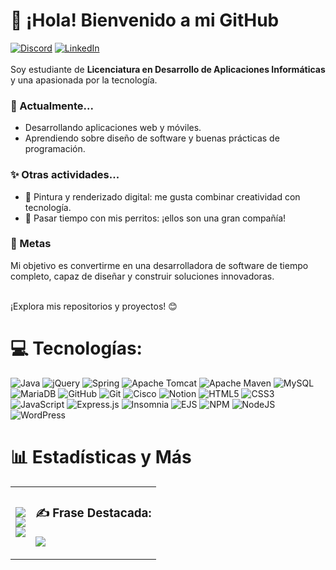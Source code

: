# 👋 ¡Hola! Bienvenido a mi GitHub
[![Discord](https://img.shields.io/badge/Discord-%237289DA.svg?logo=discord&logoColor=white)](https://discordapp.com/users/778703131978366976) [![LinkedIn](https://img.shields.io/badge/LinkedIn-%230077B5.svg?logo=linkedin&logoColor=white)](https://linkedin.com/in/celina-fioretti)
<br><br>Soy estudiante de **Licenciatura en Desarrollo de Aplicaciones Informáticas** y una apasionada por la tecnología.<br>
### 🌱 Actualmente...<br>
- Desarrollando aplicaciones web y móviles.<br>
- Aprendiendo sobre diseño de software y buenas prácticas de programación.<br>

### ✨ Otras actividades...<br>
- 🎨 Pintura y renderizado digital: me gusta combinar creatividad con tecnología.<br>
- 🐾 Pasar tiempo con mis perritos: ¡ellos son una gran compañía!<br>

### 🚀 Metas<br>
Mi objetivo es convertirme en una desarrolladora de software de tiempo completo, capaz de diseñar y construir soluciones innovadoras.<br> <br>

¡Explora mis repositorios y proyectos! 😊<br>


# 💻 Tecnologías:
![Java](https://img.shields.io/badge/java-%23ED8B00.svg?style=for-the-badge&logo=openjdk&logoColor=white) ![jQuery](https://img.shields.io/badge/jquery-%230769AD.svg?style=for-the-badge&logo=jquery&logoColor=white) ![Spring](https://img.shields.io/badge/spring-%236DB33F.svg?style=for-the-badge&logo=spring&logoColor=white) ![Apache Tomcat](https://img.shields.io/badge/apache%20tomcat-%23F8DC75.svg?style=for-the-badge&logo=apache-tomcat&logoColor=black) ![Apache Maven](https://img.shields.io/badge/Apache%20Maven-C71A36?style=for-the-badge&logo=Apache%20Maven&logoColor=white) ![MySQL](https://img.shields.io/badge/mysql-4479A1.svg?style=for-the-badge&logo=mysql&logoColor=white) ![MariaDB](https://img.shields.io/badge/MariaDB-003545?style=for-the-badge&logo=mariadb&logoColor=white) ![GitHub](https://img.shields.io/badge/github-%23121011.svg?style=for-the-badge&logo=github&logoColor=white) ![Git](https://img.shields.io/badge/git-%23F05033.svg?style=for-the-badge&logo=git&logoColor=white) ![Cisco](https://img.shields.io/badge/cisco-%23049fd9.svg?style=for-the-badge&logo=cisco&logoColor=black) ![Notion](https://img.shields.io/badge/Notion-%23000000.svg?style=for-the-badge&logo=notion&logoColor=white) ![HTML5](https://img.shields.io/badge/html5-%23E34F26.svg?style=for-the-badge&logo=html5&logoColor=white) ![CSS3](https://img.shields.io/badge/css3-%231572B6.svg?style=for-the-badge&logo=css3&logoColor=white) ![JavaScript](https://img.shields.io/badge/javascript-%23323330.svg?style=for-the-badge&logo=javascript&logoColor=%23F7DF1E) ![Express.js](https://img.shields.io/badge/express.js-%23404d59.svg?style=for-the-badge&logo=express&logoColor=%2361DAFB) ![Insomnia](https://img.shields.io/badge/Insomnia-black?style=for-the-badge&logo=insomnia&logoColor=5849BE) ![EJS](https://img.shields.io/badge/ejs-%23B4CA65.svg?style=for-the-badge&logo=ejs&logoColor=black) ![NPM](https://img.shields.io/badge/NPM-%23CB3837.svg?style=for-the-badge&logo=npm&logoColor=white) ![NodeJS](https://img.shields.io/badge/node.js-6DA55F?style=for-the-badge&logo=node.js&logoColor=white) ![WordPress](https://img.shields.io/badge/WordPress-%23117AC9.svg?style=for-the-badge&logo=WordPress&logoColor=white)



# 📊 Estadísticas y Más

<table>
<tr>
<td>

![](https://github-readme-stats.vercel.app/api?username=CeliFioretti&theme=omni&hide_border=false&include_all_commits=false&count_private=false)<br/>
![](https://github-readme-streak-stats.herokuapp.com/?user=CeliFioretti&theme=omni&hide_border=false)<br/>
![](https://github-readme-stats.vercel.app/api/top-langs/?username=CeliFioretti&theme=omni&hide_border=false&include_all_commits=false&count_private=false&layout=compact)

</td>
<td>

### ✍️ Frase Destacada:
![](https://quotes-github-readme.vercel.app/api?type=horizontal&theme=radical)

</td>
</tr>
</table>


<!-- Proudly created with GPRM ( https://gprm.itsvg.in ) -->
